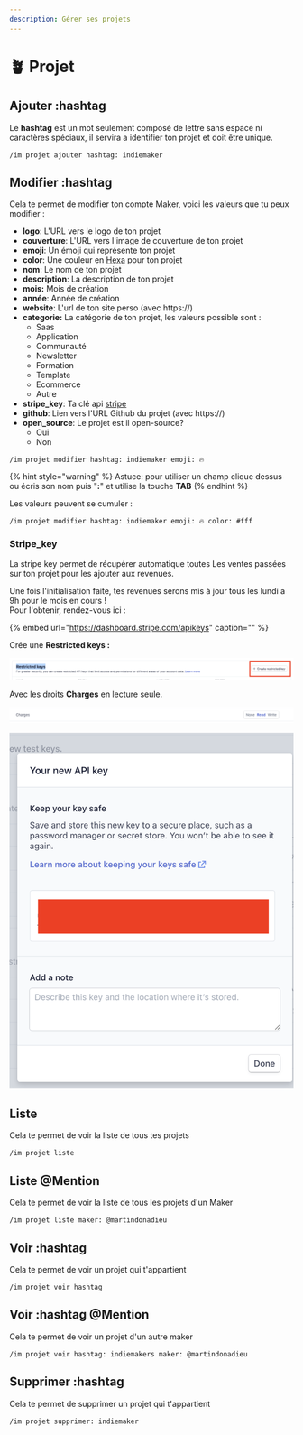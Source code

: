 ```yaml
---
description: Gérer ses projets
---
```


# 🪴 Projet

## Ajouter :hashtag

Le **hashtag** est un mot seulement composé de lettre sans espace ni caractères spéciaux, il servira a identifier ton projet et doit être unique.

```text
/im projet ajouter hashtag: indiemaker
```

## Modifier :hashtag

Cela te permet de modifier ton compte Maker, voici les valeurs que tu peux modifier :

* **logo**: L'URL vers le logo de ton projet
* **couverture**: L'URL vers l'image de couverture de ton projet
* **emoji**: Un émoji qui représente ton projet
* **color**: Une couleur en [Hexa](https://www.color-hex.com/) pour ton projet
* **nom**: Le nom de ton projet
* **description**: La description de ton projet
* **mois:** Mois de création 
* **année**: Année de création 
* **website**: L'url de ton site perso \(avec https://\)
* **categorie:** La catégorie de ton projet, les valeurs possible sont :
  * Saas
  * Application
  * Communauté
  * Newsletter
  * Formation
  * Template
  * Ecommerce
  * Autre
* **stripe\_key**: Ta clé api [stripe](https://dashboard.stripe.com/apikeys)
* **github**: Lien vers l'URL Github du projet \(avec https://\)
* **open\_source**: Le projet est il open-source?
  * Oui
  * Non

```text
/im projet modifier hashtag: indiemaker emoji: 🔥
```

{% hint style="warning" %}
Astuce: pour utiliser un champ clique dessus ou écris son nom puis "**:**" et utilise la touche **TAB**
{% endhint %}

Les valeurs peuvent se cumuler :

```text
/im projet modifier hashtag: indiemaker emoji: 🔥 color: #fff
```

### Stripe\_key

La stripe key permet de récupérer automatique toutes Les ventes passées sur ton projet pour les ajouter aux revenues.

Une fois l'initialisation faite, tes revenues serons mis à jour tous les lundi a 9h pour le mois en cours !  
Pour l'obtenir, rendez-vous ici :

{% embed url="https://dashboard.stripe.com/apikeys" caption="" %}

Crée une **Restricted keys :**

![](.gitbook/assets/screenshot-2021-05-12-at-16.07.25.png)

Avec les droits **Charges** en lecture seule.

![](.gitbook/assets/screenshot-2021-05-12-at-16.07.59.png)

![](.gitbook/assets/screenshot-2021-05-12-at-16.08.45.png)

## Liste

Cela te permet de voir la liste de tous tes projets

```text
/im projet liste
```

## Liste @Mention

Cela te permet de voir la liste de tous les projets d'un Maker

```text
/im projet liste maker: @martindonadieu
```

## Voir :hashtag

Cela te permet de voir un projet qui t'appartient

```text
/im projet voir hashtag
```

## Voir :hashtag @Mention

Cela te permet de voir un projet d'un autre maker

```text
/im projet voir hashtag: indiemakers maker: @martindonadieu
```

## Supprimer :hashtag

Cela te permet de supprimer un projet qui t'appartient

```text
/im projet supprimer: indiemaker
```

